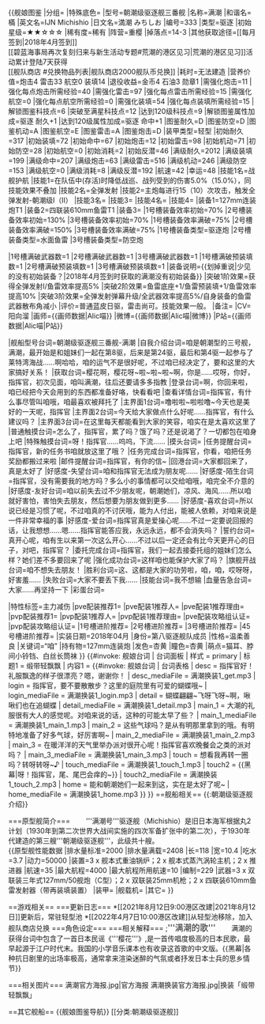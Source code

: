 {{舰娘图鉴
|分组=
|特殊底色=
|型号=朝潮级驱逐舰三番舰
|名称=满潮
|和谐名=樠
|英文名=IJN Michishio
|日文名=満潮 みちしお
|编号=333
|类型=驱逐
|初始星级=★★☆☆☆
|稀有度=稀有
|阵营=重樱
|掉落点=14-3
|其他获取途径=[[每月签到|2018年4月签到]]<br>[[碧蓝海事局再次复刻归来与新生活动专题#荒潮的港区见习|荒潮的港区见习]]活动累计登陆7天获得<br>[[舰队商店 #兑换物品列表|舰队商店2000舰队币兑换]]
|耗时=无法建造
|营养价值=炮击4 雷击33 航空0 装填14
|退役收益=金币4 石油3 勋章1
|需强化炮击=11
|强化每点炮击所需经验=40
|需强化雷击=97
|强化每点雷击所需经验=15
|需强化航空=0
|强化每点航空所需经验=0
|需强化装填=54
|强化每点装填所需经验=15
|解锁图鉴科技点=6
|突破至满星科技点=12
|达到120级科技点=9
|解锁图鉴属性加成=驱逐 耐久+1
|达到120级属性加成=驱逐 命中+1
|图鉴耐久=D
|图鉴防空=D
|图鉴机动=A
|图鉴航空=E
|图鉴雷击=A
|图鉴炮击=D
|装甲类型=轻型
|初始耐久=317
|初始装填=72
|初始命中=67
|初始炮击=12
|初始雷击=98
|初始机动=71
|初始防空=28
|初始航空=0
|初始消耗=2
|初始反潜=46
|满级耐久=2012
|满级装填=199
|满级命中=207
|满级炮击=63
|满级雷击=516
|满级机动=246
|满级防空=153
|满级航空=0
|满级消耗=8
|满级反潜=192
|航速=42
|幸运=48
|技能1名=战舰护航
|技能1=在队伍中(存活)时降低战巡、战列受到的伤害5.0%（15.0%），同技能效果不叠加
|技能2名=全弹发射
|技能2=主炮每进行15（10）次攻击，触发全弹发射-朝潮级I（II）
|技能3名=
|技能3=
|技能4名=
|技能4=
|装备1=127mm连装炮T1
|装备2=四联装610mm鱼雷T1
|装备3=
|1号槽装备效率初始=70%
|2号槽装备效率初始=130%
|3号槽装备效率初始=70%
|1号槽装备效率满破=75%
|2号槽装备效率满破=150%
|3号槽装备效率满破=75%
|1号槽装备类型=驱逐炮
|2号槽装备类型=水面鱼雷
|3号槽装备类型=防空炮
<!--鱼雷底座数不代表武器数，不了解的请勿修改数据。-->
|1号槽满破武器数=1
|2号槽满破武器数=1
|3号槽满破武器数=1
|1号槽满破预装填数=1
|2号槽满破预装填数=1
|3号槽满破预装填数=1
|装备说明={{划掉重说|少见的没有初始装备？|2018年4月签到时获取的满潮没有初始装备}}
|突破1阶效果=获得全弹发射I/鱼雷效率提高5%
|突破2阶效果=鱼雷底座+1/鱼雷预装填+1/鱼雷效率提高10%
|突破3阶效果=全弹发射弹幕升级/全武器效率提高5%/自身装备的鱼雷武器散布角减小
|评价=普通蓝皮日驱，雷击尚可。技能效果一般。
|备注=
|CV=阳向溜
|画师={{画师数据|Alic喵}}
|微博={{画师数据|Alic喵|微博}}
|P站={{画师数据|Alic喵|P站}}

|舰船型号台词=朝潮级驱逐舰三番舰-满潮
|自我介绍台词=咱是朝潮型的三号舰，满潮，最开始是和姐妹们一起在第8驱，后来是第24驱，最后和第4驱一起参与了莱特湾海战……啊哈哈，咱的运气不是很好呢，不过咱已经决定了，要和这里的大家搞好关系！
|获取台词=樱花啊，樱花呀~啦~啦~啦~啊，你是……哎呀，你好，指挥官，初次见面，咱叫满潮，往后还要请多多指教
|登录台词=啊，你回来啦，咱已经把今天会用到的东西都准备好咯，快看看吧
|查看详情台词=指挥官，有什么事尽管叫咱哦，咱最喜欢被拜托了
|主界面1台词=噜啦啦~啦啦噜~今天也是美好的一天呢，指挥官
|主界面2台词=今天给大家做点什么好呢……指挥官，有什么建议吗？
|主界面3台词=在这里每天都能看到大家的笑容，咱实在是太喜欢这里了
|普通触摸台词=怎么了，指挥官，累了吗？饿了吗？还是说渴了？一切都包在咱身上吧
|特殊触摸台词=呀！指挥官……呜呜，下流……
|摸头台词=
|任务提醒台词=指挥官，新的任务书咱就放这里了哦？
|任务完成台词=指挥官，你看，咱把任务奖励都搬过来啦
|邮件提醒台词=指挥官，有你的信~
|回港台词=大家都回来了，真是太好了
|好感度-失望台词=咱和指挥官无法成为朋友呢……
|好感度-陌生台词=指挥官，没有需要我的地方吗？多么小的事情都可以交给咱哦，咱完全不介意的
|好感度-友好台词=咱以前失去过不少朋友呢，朝潮她们，凉风、海风……所以咱就好害怕，害怕失去朋友，然后想要为朋友做到更多……
|好感度-喜欢台词=所以说已经是习惯了呢，不过咱真的不讨厌哦，能为人付出，能被人依赖，对咱来说是一件非常幸福的事
|好感度-爱台词=指挥官真是爱操心呢……不过一定要说回报的话，让我想想……嗯……指挥官能答应我，永远永远，都不会消失吗？
|誓约台词=真开心呢，咱有生以来第一次这么开心……不过以后一定还会有比今天更开心的日子，对吧，指挥官？
|委托完成台词=指挥官，我们一起去接委托组的姐妹们怎么样？她们差不多要回来了呢
|强化成功台词=这样咱也能保护大家了吗？
|旗舰开战台词=咱不想失去朋友！
|胜利台词=这、这都是大家的功劳啦，咱，咱，哎呀呀，好害羞……
|失败台词=大家不要丢下我……
|技能台词=我不想输
|血量告急台词=大家……再坚持一下
|彩蛋台词=

|特性标签=主力减伤
|pve配装推荐1=
|pve配装1推荐人=
|pve配装1推荐理由=
|pvp配装推荐1=
|pvp配装1推荐人=
|pvp配装1推荐理由=
|pve配装攻略组认证=
|pvp配装攻略组认证=
|1号槽进阶推荐=
|2号槽进阶推荐=
|3号槽进阶推荐=
|45号槽进阶推荐=
|实装日期=2018年04月
|身份=第八驱逐舰队成员
|性格=温柔善良
|关键词=“咱”
|持有物=127mm连装炮
|发色=杏黄
|瞳色=杏黄
|萌点=猫耳、脖间小铃铛、白丝长筒袜
}}
{{#invoke: 舰娘台词 | 台词面板 
| 样式 = primary
| 标题1 = 缎带轻飘飘
| 内容1 = {{#invoke: 舰娘台词 | 台词表格
  | desc = 指挥官好！礼服飘逸的样子很漂亮？嗯，谢谢你！
  | desc_mediaFile = 满潮换装1_get.mp3
  | login = 指挥官，要不要散散步？这里的庭院里有可爱的蝴蝶哦~
  | login_mediaFile = 满潮换装1_login.mp3
  | detail = 蝴蝶翩翩~飞呀飞呀~啊，啾啾们也在追蝴蝶
  | detail_mediaFile = 满潮换装1_detail.mp3
  | main_1 = 大潮的礼服很有大人的感觉呢。对咱来说的话，这种的可能太早了些？
  | main_1_mediaFile = 满潮换装1_main_1.mp3
  | main_2 = 这些气球吗？是从有明那里拿到的哦。有明特地准备了好多气球，好厉害啊~
  | main_2_mediaFile = 满潮换装1_main_2.mp3
  | main_3 = 在暖洋洋的天气里举办派对很开心呢！指挥官喜欢晚餐会之类的派对吗？
  | main_3_mediaFile = 满潮换装1_main_3.mp3
  | touch = 想看我再转一圈吗？转呀转呀~♪
  | touch_mediaFile = 满潮换装1_touch_1.mp3
  | touch2 = {{黑幕|呀！指挥官，尾、尾巴会痒的~}}
  | touch2_mediaFile = 满潮换装1_touch_2.mp3
  | home = 能和朝潮她们一起来到这，实在是太好了呢~
  | home_mediaFile = 满潮换装1_home.mp3
  }}
}}
==舰船相关==
{{:朝潮级驱逐舰介绍}}


===原型舰简介===
　　'''满潮号'''驱逐舰（Michishio）是旧日本海军根据丸2计划（1930年到第二次世界大战间实施的四次军备扩张中的第二次），于1930年代建造的第三艘'''朝潮级驱逐舰'''，此级共十艘。<br>
{{原型舰性能数据
|排水量标准=2000
|排水量满载=2408
|长=118
|宽=10.4
|吃水=3.7
|动力=50000
|装置=3 x 舰本式重油锅炉；2 x 舰本式蒸汽涡轮主机；2 x 推进器
|航速=35
|最大航程=4000
|最大航程所用航速=10
|编制=229
|武器=3 x 双联装三年式127mm/50舰炮（C型）；2 x 双联装25mm机枪；2 x 四联装610mm鱼雷发射器（带再装填装置）
|装甲=
|舰载机=
|其它=
}}


==游戏相关==
===更新日志===
*[[2021年8月12日9:00港区改建|2021年8月12日]]更新后，常驻轻型池
*[[2022年4月7日10:00港区改建]]从轻型池移除，加入舰队商店兑换
===角色设定===
===相关解释===
;<big>'''满潮的歌'''</big>
　　满潮的获得台词中包含了一首日本民谣《'''樱花'''》,是一首传唱度极高的日本民歌，最早起源于江户时代末。我国的小学音乐课本也有收录这首歌的中文版。{{黑幕|各种抗日剧里的出场率极高，通常拿来渲染迷醉的气氛或者抒发日本士兵的思乡情节}}

===相关图片===
<gallery mode="packed" heights="300px">
满潮官方海报.jpg|官方海报
满潮换装官方海报.jpg|换装「缎带轻飘飘」
</gallery>

==其它舰船==
{{舰娘图鉴导航}}
[[分类:朝潮级驱逐舰]]